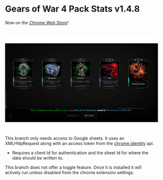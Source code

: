 # Gears of War 4 Pack Stats v1.4.8
###### Now on the [Chrome Web Store](https://chrome.google.com/webstore/detail/gears-of-war-4-pack-stats/mlnjmcoibfinbdillhmmnpodpfgihlgg)!

![demo](https://github.com/TheanosLearning/Gears4PackStats/raw/authxhr/images/authxhr-demo.png)

This branch only needs access to Google sheets.
It uses an XMLHttpRequest along with an access token from the [chrome.identity](https://developer.chrome.com/apps/identity) api.
* Requires a client Id for authentication and the sheet Id for where the data should be written to.

This branch does not offer a toggle feature. Once it is installed it will actively run unless disabled from the
chrome extension settings.
